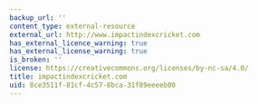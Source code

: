 ```yaml
---
backup_url: ''
content_type: external-resource
external_url: http://www.impactindexcricket.com
has_external_licence_warning: true
has_external_license_warning: true
is_broken: ''
license: https://creativecommons.org/licenses/by-nc-sa/4.0/
title: impactindexcricket.com
uid: 8ce3511f-81cf-4c57-8bca-31f89eeeeb00
---
```

